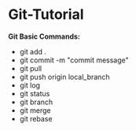 # Git-Tutorial
**Git Basic Commands:**

 - git add .
 - git commit -m "commit message"
 - git pull
 - git push origin local_branch
 - git log
 - git status
 - git branch
 - git merge
 - git rebase
